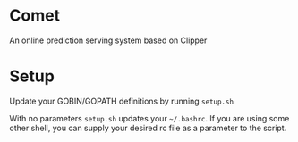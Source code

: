 # Comet
An online prediction serving system based on Clipper

# Setup
Update your GOBIN/GOPATH definitions by running `setup.sh`

With no parameters `setup.sh` updates your `~/.bashrc`. If you are using some 
other shell, you can supply your desired rc file as a parameter to the script.
